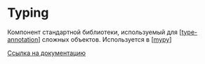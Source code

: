 # Typing

Компонент стандартной библиотеки, используемый для [[type-annotation]] сложных объектов. Используется в [[mypy]]

[Ссылка на документацию](https://docs.python.org/3/library/typing.html#module-typing)

[//begin]: # "Autogenerated link references for markdown compatibility"
[type-annotation]: type-annotation "Анотация типов в python"
[mypy]: mypy "Mypy"
[//end]: # "Autogenerated link references"